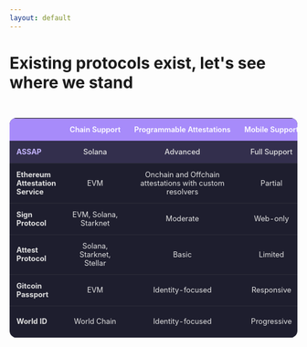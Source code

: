 ```yaml
---
layout: default
---
```


# Existing protocols exist, let's see where we stand

<div class="competitor-table">
  <table>
    <thead>
      <tr>
        <th></th>
        <th>Chain Support</th>
        <th>Programmable Attestations</th>
        <th>Mobile Support</th>
        <th>Sybil Protection</th>
      </tr>
    </thead>
    <tbody>
      <tr class="highlighted-row">
        <td>ASSAP</td>
        <td>Solana</td>
        <td>Advanced</td>
        <td>Full Support</td>
        <td>Comprehensive</td>
      </tr>
      <tr>
        <td>Ethereum Attestation Service</td>
        <td>EVM</td>
        <td>Onchain and Offchain attestations with custom resolvers</td>
        <td>Partial</td>
        <td>None</td>
      </tr>
      <tr>
        <td>Sign Protocol</td>
        <td>EVM, Solana, Starknet</td>
        <td>Moderate</td>
        <td>Web-only</td>
        <td>None</td>
      </tr>
      <tr>
        <td>Attest Protocol</td>
        <td>Solana, Starknet, Stellar</td>
        <td>Basic</td>
        <td>Limited</td>
        <td>None</td>
      </tr>
      <tr>
        <td>Gitcoin Passport</td>
        <td>EVM</td>
        <td>Identity-focused</td>
        <td>Responsive</td>
        <td>Web2 Credentials</td>
      </tr>
      <tr>
        <td>World ID</td>
        <td>World Chain</td>
        <td>Identity-focused</td>
        <td>Progressive</td>
        <td>Proof of Humanity</td>
      </tr>
    </tbody>
  </table>
</div>

<style>
.competitor-table {
  width: 100%;
  margin-top: 2rem;
  max-width: 100%;
  overflow-x: auto;
}

.competitor-table table {
  width: 100%;
  border-collapse: separate;
  border-spacing: 0;
  border-radius: 12px;
  overflow: hidden;
  background-color: #1e1e2e;
  font-size: 0.8rem;
}

.competitor-table th {
  background-color: #a78bfa;
  color: white;
  font-weight: 600;
  padding: 0.75rem;
  text-align: center;
  white-space: nowrap;
}

.competitor-table th:first-child {
  text-align: left;
  width: 20%;
}

.competitor-table td {
  padding: 0.75rem;
  border-bottom: 1px solid #2d2d3a;
  text-align: center;
  color: #e2e2e2;
}

.competitor-table td:first-child {
  font-weight: 700;
  text-align: left;
}

.highlighted-row {
  background-color: rgba(167, 139, 250, 0.15) !important;
  border-left: 4px solid #a78bfa;
}

.highlighted-row td {
  font-weight: 500;
}

.highlighted-row td:first-child {
  color: #c4b5fd;
  font-weight: 700;
}

@media (max-width: 768px) {
  .competitor-table table {
    font-size: 0.8rem;
  }
  
  .competitor-table th,
  .competitor-table td {
    padding: 0.5rem;
  }
}

</style>
